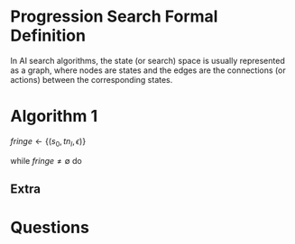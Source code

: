 # Progression Search Formal Definition

In AI search algorithms, the state (or search) space is usually represented as a graph, where nodes are states and the edges are the connections (or actions) between the corresponding states. 

# Algorithm 1


$fringe \gets { \{(s_0, tn_I, \epsilon) \} }$

while $fringe \neq \emptyset$ do



## Extra
# Questions

